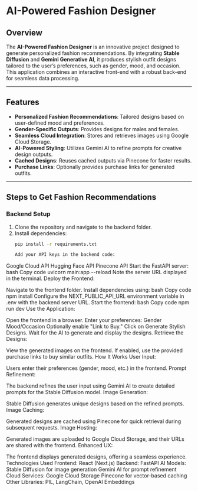 # AI-Powered Fashion Designer

## Overview
The **AI-Powered Fashion Designer** is an innovative project designed to generate personalized fashion recommendations. By integrating **Stable Diffusion** and **Gemini Generative AI**, it produces stylish outfit designs tailored to the user’s preferences, such as gender, mood, and occasion. This application combines an interactive front-end with a robust back-end for seamless data processing.

---

## Features
- **Personalized Fashion Recommendations**: Tailored designs based on user-defined mood and preferences.
- **Gender-Specific Outputs**: Provides designs for males and females.
- **Seamless Cloud Integration**: Stores and retrieves images using Google Cloud Storage.
- **AI-Powered Styling**: Utilizes Gemini AI to refine prompts for creative design outputs.
- **Cached Designs**: Reuses cached outputs via Pinecone for faster results.
- **Purchase Links**: Optionally provides purchase links for generated outfits.

---

## Steps to Get Fashion Recommendations

### Backend Setup
1. Clone the repository and navigate to the backend folder.
2. Install dependencies:
   ```bash
   pip install -r requirements.txt

   Add your API keys in the backend code:
Google Cloud API
Hugging Face API
Pinecone API
Start the FastAPI server:
bash
Copy code
uvicorn main:app --reload
Note the server URL displayed in the terminal.
Deploy the Frontend:

Navigate to the frontend folder.
Install dependencies using:
bash
Copy code
npm install
Configure the NEXT_PUBLIC_API_URL environment variable in .env with the backend server URL.
Start the frontend:
bash
Copy code
npm run dev
Use the Application:

Open the frontend in a browser.
Enter your preferences:
Gender
Mood/Occasion
Optionally enable "Link to Buy."
Click on Generate Stylish Designs.
Wait for the AI to generate and display the designs.
Retrieve the Designs:

View the generated images on the frontend.
If enabled, use the provided purchase links to buy similar outfits.
How It Works
User Input:

Users enter their preferences (gender, mood, etc.) in the frontend.
Prompt Refinement:

The backend refines the user input using Gemini AI to create detailed prompts for the Stable Diffusion model.
Image Generation:

Stable Diffusion generates unique designs based on the refined prompts.
Image Caching:

Generated designs are cached using Pinecone for quick retrieval during subsequent requests.
Image Hosting:

Generated images are uploaded to Google Cloud Storage, and their URLs are shared with the frontend.
Enhanced UX:

The frontend displays generated designs, offering a seamless experience.
Technologies Used
Frontend: React (Next.js)
Backend: FastAPI
AI Models:
Stable Diffusion for image generation
Gemini AI for prompt refinement
Cloud Services:
Google Cloud Storage
Pinecone for vector-based caching
Other Libraries: PIL, LangChain, OpenAI Embeddings
